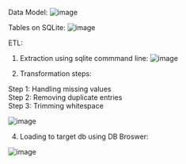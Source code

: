 Data Model:
![image](https://github.com/user-attachments/assets/0a5dca6d-c9a2-40b0-9ccc-85679230c833)

Tables on SQLite:
![image](https://github.com/user-attachments/assets/10cbfbf6-0a28-41b6-a3d6-7c33ddd291c2)

ETL:
1. Extraction using sqlite commmand line:
![image](https://github.com/user-attachments/assets/ad1cf1ba-dbfe-4151-82b0-0e205f38c69d)

2. Transformation steps:
   
Step 1: Handling missing values <br>
Step 2: Removing duplicate entries <br>
Step 3: Trimming whitespace 

![image](https://github.com/user-attachments/assets/b9caaaba-e355-4156-87c9-b44a60389939)

4. Loading to target db using DB Broswer:
   
![image](https://github.com/user-attachments/assets/8e90c2de-0d1b-4161-8209-685d657dae04)

